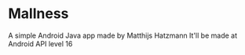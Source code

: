 Mallness
========
A simple Android Java app made by Matthijs Hatzmann
It'll be made at Android API level 16 
